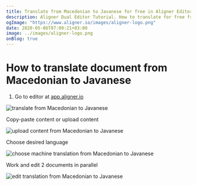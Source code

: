 ```yaml
---
title: Translate from Macedonian to Javanese for free in Aligner Editor
description: Aligner Dual Editor Tutorial. How to translate for free from Macedonian to Javanese. Aligner is multilingual document management platform. 
ogImage: "https://www.aligner.io/images/aligner-logo.png"
date: 2020-05-06T07:09:21+03:00
image: ../images/aligner-logo.png
onBlog: true
---
```


# How to translate document from Macedonian to Javanese

1. Go to editor at [app.aligner.io](https://app.aligner.io "Aligner App web page")

![translate from Macedonian to Javanese](../aligner-blank-editor.png "translate from Macedonian to Javanese")

Copy-paste content or upload content

![upload content from Macedonian to Javanese](../aligner-uploaded-document.png "upload content from Macedonian to Javanese")

Choose desired language

![choose machine translation from Macedonian to Javanese](../aligner-language-dropdown.png "choose machine translation from Macedonian to Javanese")

Work and edit 2 documents in parallel

![edit translation from Macedonian to Javanese](../aligner-double-sitded-editor.png "edit translation from Macedonian to Javanese")

